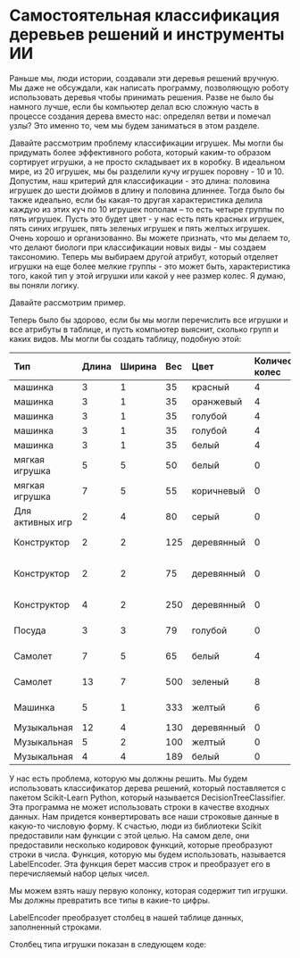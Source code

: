 # Самостоятельная классификация деревьев решений и инструменты ИИ

  
Раньше мы, люди истории, создавали эти деревья решений вручную. Мы даже не обсуждали, как написать программу, позволяющую роботу использовать деревья чтобы принимать решения. Разве не было бы намного лучше, если бы компьютер делал всю сложную часть в процессе создания дерева вместо нас: определял ветви и помечал узлы? Это именно то, чем мы будем заниматься в этом разделе.

Давайте рассмотрим проблему классификации игрушек. Мы могли бы придумать более эффективного робота, который каким-то образом сортирует игрушки, а не просто складывает их в коробку. В идеальном мире, из 20 игрушек, мы бы разделили кучу игрушек поровну - 10 и 10. Допустим, наш критерий для классификации - это длина:  половина игрушек до шести дюймов в длину и половина длиннее. Тогда было бы также идеально, если бы какая-то другая характеристика делила каждую из этих куч по 10 игрушек пополам – то есть четыре группы по пять игрушек. Пусть это будет цвет - у нас есть пять красных игрушек, пять синих игрушек, пять зеленых игрушек и пять желтых игрушек. Очень хорошо и организованно. Вы можете признать, что мы делаем то, что делают биологи при классификации новых виды - мы создаем таксономию. Теперь мы выбираем другой атрибут, который отделяет игрушки на еще более мелкие группы - это может быть, характеристика того, какой тип у этой игрушки или какой у нее размер колес. Я думаю, вы поняли логику.

Давайте рассмотрим пример.

Теперь было бы здорово, если бы мы могли перечислить все игрушки и все атрибуты в таблице, и пусть компьютер выяснит, сколько групп и каких видов. Мы могли бы создать таблицу, подобную этой:

| Тип | Длина | Ширина | Вес | Цвет | Количество колес | Звуки | Уровень жесткости | Материал | Глаза | Имя игрушки |
| :--- | :--- | :--- | :--- | :--- | :--- | :--- | :--- | :--- | :--- | :--- |
| машинка | 3 | 1 | 35 | красный | 4 | 0 | жесткий | металл | 0 | HotWheels |
| машинка | 3 | 1 | 35 | оранжевый | 4 | 0 | жесткий | металл | 0 | HotWheels |
| машинка | 3 | 1 | 35 | голубой | 4 | 0 | жесткий | металл | 0 | HotWheels |
| машинка | 3 | 1 | 35 | голубой | 4 | 0 | жесткий | металл | 0 | HotWheels |
| машинка | 3 | 1 | 35 | белый | 4 | 0 | жесткий | металл | 0 | HotWheels |
| мягкая игрушка | 5 | 5 | 50 | белый | 0 | 0 | очень мягкий | мех | 2 | Plush |
| мягкая игрушка | 7 | 5 | 55 | коричневый | 0 | 0 | очень мягкий | мех | 3 | Plush |
| Для активных игр | 2 | 4 | 80 | серый | 0 | 0 | жесткий | метал | 0 | пружинка |
| Конструктор | 2 | 2 | 125 | деревянный | 0 | 0 | жесткий | дерево | 0 | деревянный блок 2х2 |
| Конструктор | 2 | 2 | 75 | деревянный | 0 | 0 | жесткий | дерево | 0 | треугольный деревянный блок |
| Конструктор | 4 | 2 | 250 | деревянный | 0 | 0 | жесткий | дерево | 0 | деревянный блок 4х2 |
| Посуда | 3 | 3 | 79 | голубой | 0 | 0 | жесткий | керамика | 0 | чайный сервиз |
| Самолет | 7 | 5 | 65 | белый | 4 | 1 | жесткий | пластик | 0 | космический корабль |
| Самолет | 13 | 7 | 500 | зеленый | 8 | 1 | жесткий | пластик | 0 | Thunderbird 2 |
| Машинка | 5 | 1 | 333 | желтый | 6 | 1 | жесткий | металл | 0 | школьный автобус |
| Музыкальная | 12 | 4 | 130 | деревянный | 0 | 2 | жесткий | дерево | 0 | гитара |
| Музыкальная | 5 | 2 | 100 | желтый | 0 | 1 | жесткий | пластик | 0 | микрофон |
| Музыкальная | 4 | 4 | 189 | белый | 0 | 2 | жесткий | дерево | 0 | барабан |

  
У нас есть проблема, которую мы должны решить. Мы будем использовать классификатор дерева решений, который поставляется с пакетом Scikit-Learn Python, который называется DecisionTreeClassifier. Эта программа не может использовать строки в качестве входных данных. Нам придется конвертировать все наши строковые данные в какую-то числовую форму. К счастью, люди из библиотеки Scikit предоставили нам функции с этой целью. На самом деле, они предоставили несколько кодировок функций, которые преобразуют строки в числа. Функция, которую мы будем использовать, называется LabelEncoder. Эта функция берет массив строк и преобразует его в перечисляемый набор целых чисел.

Мы можем взять нашу первую колонку, которая содержит тип игрушки. Мы должны превратить все типы в какие-то цифры.

LabelEncoder преобразует столбец в нашей таблице данных, заполненный строками.

Столбец типа игрушки показан в следующем коде:

